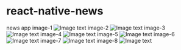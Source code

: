 # react-native-news
news app
image-1
![Image text](https://raw.githubusercontent.com/ok-heng/react-native-news/master/screenshot/Simulator%20Screen%20Shot%20-%20iPhone%207%20-%201.png)
image-2
![Image text](https://github.com/ok-heng/react-native-news/blob/master/screenshot/Simulator%20Screen%20Shot%20-%20iPhone%207%20-%202.png)
image-3
![Image text](https://github.com/ok-heng/react-native-news/blob/master/screenshot/Simulator%20Screen%20Shot%20-%20iPhone%207%20-%203.png)
image-4
![Image text](https://github.com/ok-heng/react-native-news/blob/master/screenshot/Simulator%20Screen%20Shot%20-%20iPhone%207%20-%204.png)
image-5
![Image text](https://github.com/ok-heng/react-native-news/blob/master/screenshot/Simulator%20Screen%20Shot%20-%20iPhone%207%20-%205.png)
image-6
![Image text](https://github.com/ok-heng/react-native-news/blob/master/screenshot/Simulator%20Screen%20Shot%20-%20iPhone%207%20-%206.png)
image-7
![Image text](https://github.com/ok-heng/react-native-news/blob/master/screenshot/Simulator%20Screen%20Shot%20-%20iPhone%207%20-%207.png)
image-8
![Image text](https://github.com/ok-heng/react-native-news/blob/master/screenshot/Simulator%20Screen%20Shot%20-%20iPhone%207%20-%208.png)
